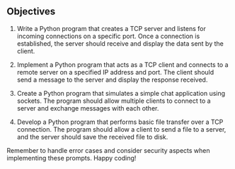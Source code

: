 
## Objectives

1. Write a Python program that creates a TCP server and listens for incoming connections on a specific port. Once a connection is established, the server should receive and display the data sent by the client.

2. Implement a Python program that acts as a TCP client and connects to a remote server on a specified IP address and port. The client should send a message to the server and display the response received.

3. Create a Python program that simulates a simple chat application using sockets. The program should allow multiple clients to connect to a server and exchange messages with each other.

4. Develop a Python program that performs basic file transfer over a TCP connection. The program should allow a client to send a file to a server, and the server should save the received file to disk.

Remember to handle error cases and consider security aspects when implementing these prompts. Happy coding!
